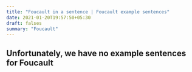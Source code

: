 ```yaml
---
title: "Foucault in a sentence | Foucault example sentences"
date: 2021-01-20T19:57:50+05:30
draft: falses
summary: "Foucault"
---
```

## Unfortunately, we have no example sentences for Foucault                 
